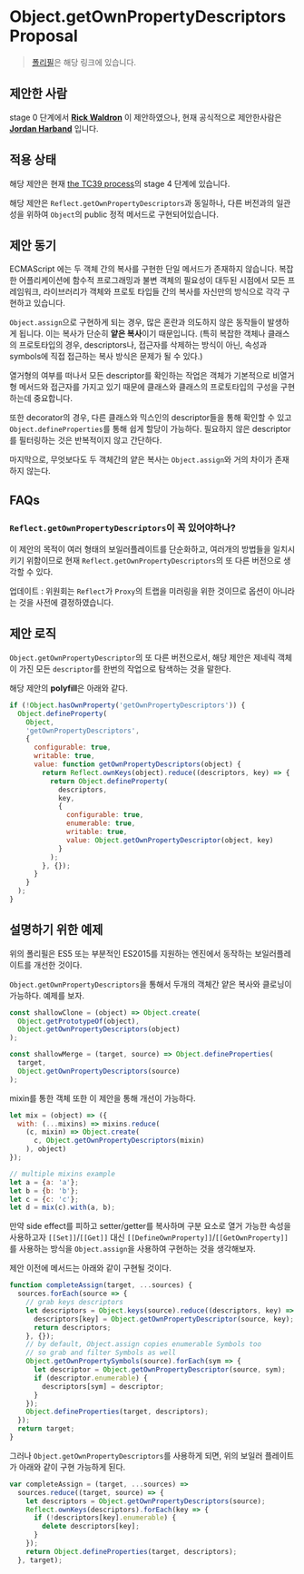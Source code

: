 # Object.getOwnPropertyDescriptors Proposal

>  [폴리필](https://www.npmjs.com/package/object.getownpropertydescriptors)은 해당 링크에 있습니다.

##  제안한 사람

stage 0 단계에서 **[Rick Waldron](https://github.com/rwaldron)** 이 제안하였으나, 현재 공식적으로 제안한사람은 **[Jordan Harband](https://github.com/ljharb)** 입니다.

## 적용 상태

해당 제안은 현재 [the TC39 process](https://github.com/tc39/ecma262/)의 stage 4 단계에 있습니다.

해당 제안은 `Reflect.getOwnPropertyDescriptors`과 동일하나, 다른 버전과의 일관성을 위하여 `Object`의 public 정적 메서드로 구현되어있습니다.

## 제안 동기

ECMAScript 에는 두 객체 간의 복사를 구현한 단일 메서드가 존재하지 않습니다. 복잡한 어플리케이션에 함수적 프로그래밍과 불변 객체의 필요성이 대두된 시점에서 모든 프레임워크, 라이브러리가 객체와 프로토 타입들 간의 복사를 자신만의 방식으로 각각 구현하고 있습니다.

`Object.assign`으로 구현하게 되는 경우, 많은 혼란과 의도하지 않은 동작들이 발생하게 됩니다. 이는 복사가 단순히 **얕은 복사**이기 때문입니다.
(특히 복잡한 객체나 클래스의 프로토타입의 경우, descriptors나, 접근자를 삭제하는 방식이 아닌, 속성과 symbols에 직접 접근하는 복사 방식은 문제가 될 수 있다.)

열거형의 여부를 떠나서 모든 descriptor를 확인하는 작업은 객체가 기본적으로 비열거형 메서드와 접근자를 가지고 있기 때문에 클래스와 클래스의 프로토타입의 구성을 구현하는데 중요합니다.

또한 decorator의 경우, 다른 클래스와 믹스인의 descriptor들을 통해 확인할 수 있고 `Object.defineProperties`를 통해 쉽게 할당이 가능하다. 필요하지 않은 descriptor를 필터링하는 것은 반복적이지 않고 간단하다.

마지막으로, 무엇보다도 두 객체간의 얕은 복사는 `Object.assign`와 거의 차이가 존재하지 않는다.

## FAQs

### `Reflect.getOwnPropertyDescriptors`이 꼭 있어야하나?

이 제안의 목적이 여러 형태의 보일러플레이트를 단순화하고, 여러개의 방법들을 일치시키기 위함이므로 현재 `Reflect.getOwnPropertyDescriptors`의 또 다른 버전으로 생각할 수 있다.

업데이트 : 위원회는 `Reflect`가 `Proxy`의 트랩을 미러링을 위한 것이므로 옵션이 아니라는 것을 사전에 결정하였습니다.


## 제안 로직

`Object.getOwnPropertyDescriptor`의 또 다른 버전으로서, 해당 제안은 제네릭 객체이 가진 모든 `descriptor`를 한번의 작업으로 탐색하는 것을 말한다.

해당 제안의 **polyfill**은 아래와 같다.

```javascript
if (!Object.hasOwnProperty('getOwnPropertyDescriptors')) {
  Object.defineProperty(
    Object,
    'getOwnPropertyDescriptors',
    {
      configurable: true,
      writable: true,
      value: function getOwnPropertyDescriptors(object) {
        return Reflect.ownKeys(object).reduce((descriptors, key) => {
          return Object.defineProperty(
            descriptors,
            key,
            {
              configurable: true,
              enumerable: true,
              writable: true,
              value: Object.getOwnPropertyDescriptor(object, key)
            }
          );
        }, {});
      }
    }
  );
}
```

## 설명하기 위한 예제

위의 폴리필은 ES5 또는 부분적인 ES2015를 지원하는 엔진에서 동작하는 보일러플레이트를 개선한 것이다.

`Object.getOwnPropertyDescriptors`을 통해서 두개의 객체간 얕은 복사와 클로닝이 가능하다. 예제를 보자.

```javascript
const shallowClone = (object) => Object.create(
  Object.getPrototypeOf(object),
  Object.getOwnPropertyDescriptors(object)
);

const shallowMerge = (target, source) => Object.defineProperties(
  target,
  Object.getOwnPropertyDescriptors(source)
);
```

mixin를 통한 객체 또한 이 제안을 통해 개선이 가능하다.

```javascript
let mix = (object) => ({
  with: (...mixins) => mixins.reduce(
    (c, mixin) => Object.create(
      c, Object.getOwnPropertyDescriptors(mixin)
    ), object)
});

// multiple mixins example
let a = {a: 'a'};
let b = {b: 'b'};
let c = {c: 'c'};
let d = mix(c).with(a, b);
```

만약  side effect를 피하고 setter/getter를 복사하며 구분 요소로 열거 가능한 속성을 사용하고자 `[[Set]]`/`[[Get]]` 대신 `[[DefineOwnProperty]]`/`[[GetOwnProperty]]`를 사용하는 방식을 `Object.assign`을 사용하여 구현하는 것을 생각해보자.

제안 이전에 메서드는 아래와 같이 구현될 것이다.

```javascript
function completeAssign(target, ...sources) {
  sources.forEach(source => {
    // grab keys descriptors
    let descriptors = Object.keys(source).reduce((descriptors, key) => {
      descriptors[key] = Object.getOwnPropertyDescriptor(source, key);
      return descriptors;
    }, {});
    // by default, Object.assign copies enumerable Symbols too
    // so grab and filter Symbols as well
    Object.getOwnPropertySymbols(source).forEach(sym => {
      let descriptor = Object.getOwnPropertyDescriptor(source, sym);
      if (descriptor.enumerable) {
        descriptors[sym] = descriptor;
      }
    });
    Object.defineProperties(target, descriptors);
  });
  return target;
}
```

그러나 `Object.getOwnPropertyDescriptors`를 사용하게 되면, 위의 보일러 플레이트가 아래와 같이 구현 가능하게 된다.

```javascript
var completeAssign = (target, ...sources) =>
  sources.reduce((target, source) => {
    let descriptors = Object.getOwnPropertyDescriptors(source);
    Reflect.ownKeys(descriptors).forEach(key => {
      if (!descriptors[key].enumerable) {
        delete descriptors[key];
      }
    });
    return Object.defineProperties(target, descriptors);
  }, target);
```



